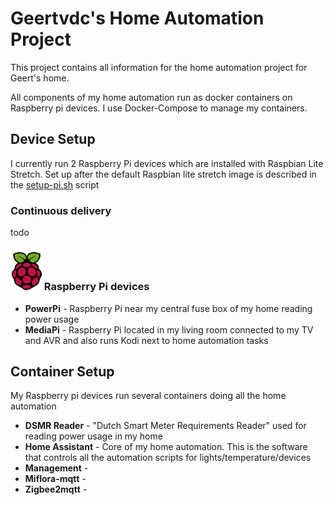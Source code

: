 # Geertvdc's Home Automation Project
This project contains all information for the home automation project for Geert's home. 

All components of my home automation run as docker containers on Raspberry pi devices. I use Docker-Compose to manage my containers. 

## Device Setup

I currently run 2 Raspberry Pi devices which are installed with Raspbian Lite Stretch. Set up after the default Raspbian lite stretch image is described in the [setup-pi.sh](setup/setup-pi.sh) script

### Continuous delivery
todo



### <img src="docs/img/logo-raspberrypi.png" alt="raspberry pi" width="50"> Raspberry Pi devices
* **PowerPi** - Raspberry Pi near my central fuse box of my home reading power usage
* **MediaPi** - Raspberry Pi located in my living room connected to my TV and AVR and also runs Kodi next to home automation tasks

## Container Setup

My Raspberry pi devices run several containers doing all the home automation

* **DSMR Reader** - "Dutch Smart Meter Requirements Reader" used for reading power usage in my home
* **Home Assistant** - Core of my home automation. This is the software that controls all the automation scripts for lights/temperature/devices
* **Management** -
* **Miflora-mqtt** -
* **Zigbee2mqtt** -
